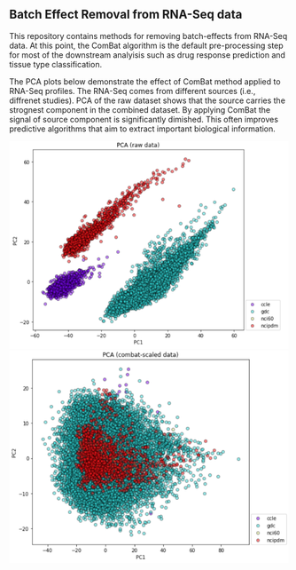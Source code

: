 ## Batch Effect Removal from RNA-Seq data
This repository contains methods for removing batch-effects from RNA-Seq data. At this point, the ComBat algorithm is the default pre-processing step for most of the downstream analyisis such as drug response prediction and tissue type classification.

The PCA plots below demonstrate the effect of ComBat method applied to RNA-Seq profiles. 
The RNA-Seq comes from different sources (i.e., diffrenet studies). PCA of the raw dataset shows that the source carries the strognest component in the combined dataset.
By applying ComBat the signal of source component is significantly dimished. This often improves predictive algorithms that aim to extract important biological information.

<img src="README_images/Raw_RNASeq.png">
<img src="README_images/COMBAT_RNASeq.png">
